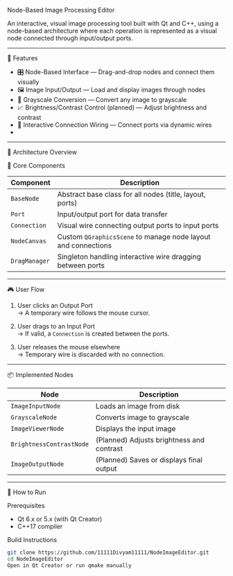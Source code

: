  Node-Based Image Processing Editor

An interactive, visual image processing tool built with Qt and C++, using a node-based architecture where each operation is represented as a visual node connected through input/output ports.

-----------------------------------------------------------------------------------------------------------------------------------------------------------------------------------------------

 🚀 Features

- 🎛️ Node-Based Interface — Drag-and-drop nodes and connect them visually
- 🖼️ Image Input/Output — Load and display images through nodes
- 🌈 Grayscale Conversion — Convert any image to grayscale
- 📈 Brightness/Contrast Control (planned) — Adjust brightness and contrast
- 🔌 Interactive Connection Wiring — Connect ports via dynamic wires
- 
-----------------------------------------------------------------------------------------------------------------------------------------------------------------------------------------------

 🧠 Architecture Overview

 🧱 Core Components

| Component         | Description |
|------------------|-------------|
| `BaseNode`        | Abstract base class for all nodes (title, layout, ports) |
| `Port`            | Input/output port for data transfer |
| `Connection`      | Visual wire connecting output ports to input ports |
| `NodeCanvas`      | Custom `QGraphicsScene` to manage node layout and connections |
| `DragManager`     | Singleton handling interactive wire dragging between ports |

-----------------------------------------------------------------------------------------------------------------------------------------------------------------------------------------------

 🎮 User Flow

1. User clicks an Output Port  
   → A temporary wire follows the mouse cursor.

2. User drags to an Input Port  
   → If valid, a `Connection` is created between the ports.

3. User releases the mouse elsewhere  
   → Temporary wire is discarded with no connection.

-----------------------------------------------------------------------------------------------------------------------------------------------------------------------------------------------

 📦 Implemented Nodes

| Node                | Description |
|---------------------|-------------|
| `ImageInputNode`    | Loads an image from disk |
| `GrayscaleNode`     | Converts image to grayscale |
| `ImageViewerNode`   | Displays the input image |
| `BrightnessContrastNode` | (Planned) Adjusts brightness and contrast |
| `ImageOutputNode`   | (Planned) Saves or displays final output |

-----------------------------------------------------------------------------------------------------------------------------------------------------------------------------------------------


 🧪 How to Run

 Prerequisites
- Qt 6.x or 5.x (with Qt Creator)
- C++17 compiler

 Build Instructions
```bash
git clone https://github.com/11111Divyam11111/NodeImageEditor.git
cd NodeImageEditor
Open in Qt Creator or run qmake manually
